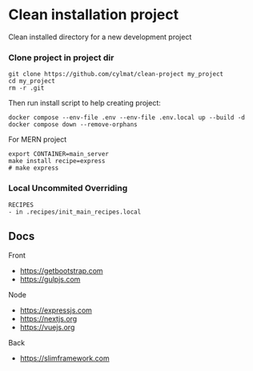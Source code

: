 # Clean installation project

Clean installed directory for a new development project

### Clone project in project dir

```shell
git clone https://github.com/cylmat/clean-project my_project
cd my_project
rm -r .git
```

Then run install script to help creating project:
```shell
docker compose --env-file .env --env-file .env.local up --build -d
docker compose down --remove-orphans
```

For MERN project
```shell
export CONTAINER=main_server
make install recipe=express
# make express
```

### Local Uncommited Overriding

```
RECIPES
- in .recipes/init_main_recipes.local
```

## Docs

Front
- https://getbootstrap.com
- https://gulpjs.com

Node
- https://expressjs.com
- https://nextjs.org
- https://vuejs.org

Back
- https://slimframework.com
